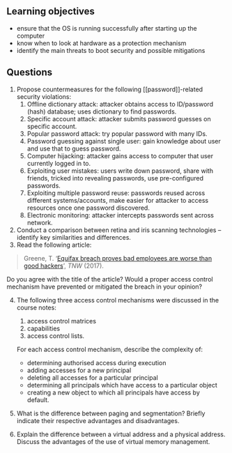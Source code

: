 ## Learning objectives
- ensure that the OS is running successfully after starting up the computer
- know when to look at hardware as a protection mechanism
- identify the main threats to boot security and possible mitigations

## Questions
1. Propose countermeasures for the following [[password]]-related security violations: 
	1. Offline dictionary attack: attacker obtains access to ID/password (hash) database; uses dictionary to find passwords. 
	2. Specific account attack: attacker submits password guesses on specific account. 
	3. Popular password attack: try popular password with many IDs. 
	4. Password guessing against single user: gain knowledge about user and use that to guess password. 
	5. Computer hijacking: attacker gains access to computer that user currently logged in to. 
	6. Exploiting user mistakes: users write down password, share with friends, tricked into revealing passwords, use pre-configured passwords. 
	7. Exploiting multiple password reuse: passwords reused across different systems/accounts, make easier for attacker to access resources once one password discovered. 
	8. Electronic monitoring: attacker intercepts passwords sent across network. 
2. Conduct a comparison between retina and iris scanning technologies – identify key similarities and differences.  
3. Read the following article:  

> Greene, T. ‘[Equifax breach proves bad employees are worse than good hackers](https://thenextweb.com/news/equifax-breach-proves-bad-employees-are-worse-than-good-hackers)’, _TNW_ (2017).

Do you agree with the title of the article? Would a proper access control mechanism have prevented or mitigated the breach in your opinion? 

4. The following three access control mechanisms were discussed in the course notes: 
	1. access control matrices 
	2. capabilities 
	3. access control lists. 

	For each access control mechanism, describe the complexity of: 
	-   determining authorised access during execution 
	-   adding accesses for a new principal 
	-   deleting all accesses for a particular principal 
	-   determining all principals which have access to a particular object 
	-   creating a new object to which all principals have access by default.   

1. What is the difference between paging and segmentation? Briefly indicate their respective advantages and disadvantages. 
2. Explain the difference between a virtual address and a physical address. Discuss the advantages of the use of virtual memory management.